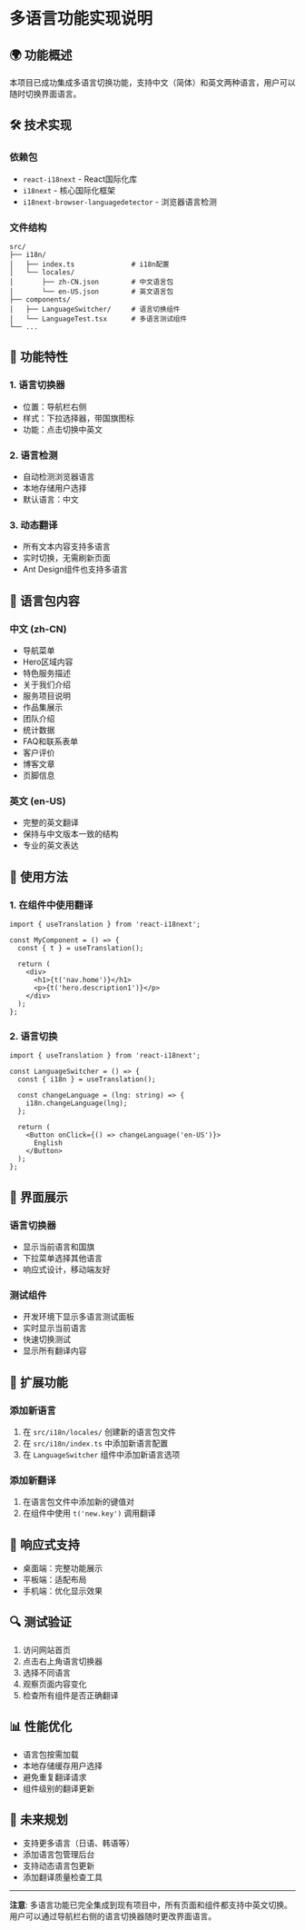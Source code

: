 # 多语言功能实现说明

## 🌍 功能概述

本项目已成功集成多语言切换功能，支持中文（简体）和英文两种语言，用户可以随时切换界面语言。

## 🛠 技术实现

### 依赖包
- `react-i18next` - React国际化库
- `i18next` - 核心国际化框架
- `i18next-browser-languagedetector` - 浏览器语言检测

### 文件结构
```
src/
├── i18n/
│   ├── index.ts              # i18n配置
│   └── locales/
│       ├── zh-CN.json        # 中文语言包
│       └── en-US.json        # 英文语言包
├── components/
│   ├── LanguageSwitcher/     # 语言切换组件
│   └── LanguageTest.tsx      # 多语言测试组件
└── ...
```

## 🎯 功能特性

### 1. 语言切换器
- 位置：导航栏右侧
- 样式：下拉选择器，带国旗图标
- 功能：点击切换中英文

### 2. 语言检测
- 自动检测浏览器语言
- 本地存储用户选择
- 默认语言：中文

### 3. 动态翻译
- 所有文本内容支持多语言
- 实时切换，无需刷新页面
- Ant Design组件也支持多语言

## 📝 语言包内容

### 中文 (zh-CN)
- 导航菜单
- Hero区域内容
- 特色服务描述
- 关于我们介绍
- 服务项目说明
- 作品集展示
- 团队介绍
- 统计数据
- FAQ和联系表单
- 客户评价
- 博客文章
- 页脚信息

### 英文 (en-US)
- 完整的英文翻译
- 保持与中文版本一致的结构
- 专业的英文表达

## 🔧 使用方法

### 1. 在组件中使用翻译
```tsx
import { useTranslation } from 'react-i18next';

const MyComponent = () => {
  const { t } = useTranslation();
  
  return (
    <div>
      <h1>{t('nav.home')}</h1>
      <p>{t('hero.description1')}</p>
    </div>
  );
};
```

### 2. 语言切换
```tsx
import { useTranslation } from 'react-i18next';

const LanguageSwitcher = () => {
  const { i18n } = useTranslation();
  
  const changeLanguage = (lng: string) => {
    i18n.changeLanguage(lng);
  };
  
  return (
    <Button onClick={() => changeLanguage('en-US')}>
      English
    </Button>
  );
};
```

## 🎨 界面展示

### 语言切换器
- 显示当前语言和国旗
- 下拉菜单选择其他语言
- 响应式设计，移动端友好

### 测试组件
- 开发环境下显示多语言测试面板
- 实时显示当前语言
- 快速切换测试
- 显示所有翻译内容

## 🚀 扩展功能

### 添加新语言
1. 在 `src/i18n/locales/` 创建新的语言包文件
2. 在 `src/i18n/index.ts` 中添加新语言配置
3. 在 `LanguageSwitcher` 组件中添加新语言选项

### 添加新翻译
1. 在语言包文件中添加新的键值对
2. 在组件中使用 `t('new.key')` 调用翻译

## 📱 响应式支持

- 桌面端：完整功能展示
- 平板端：适配布局
- 手机端：优化显示效果

## 🔍 测试验证

1. 访问网站首页
2. 点击右上角语言切换器
3. 选择不同语言
4. 观察页面内容变化
5. 检查所有组件是否正确翻译

## 📊 性能优化

- 语言包按需加载
- 本地存储缓存用户选择
- 避免重复翻译请求
- 组件级别的翻译更新

## 🎯 未来规划

- 支持更多语言（日语、韩语等）
- 添加语言包管理后台
- 支持动态语言包更新
- 添加翻译质量检查工具

---

**注意**: 多语言功能已完全集成到现有项目中，所有页面和组件都支持中英文切换。用户可以通过导航栏右侧的语言切换器随时更改界面语言。
